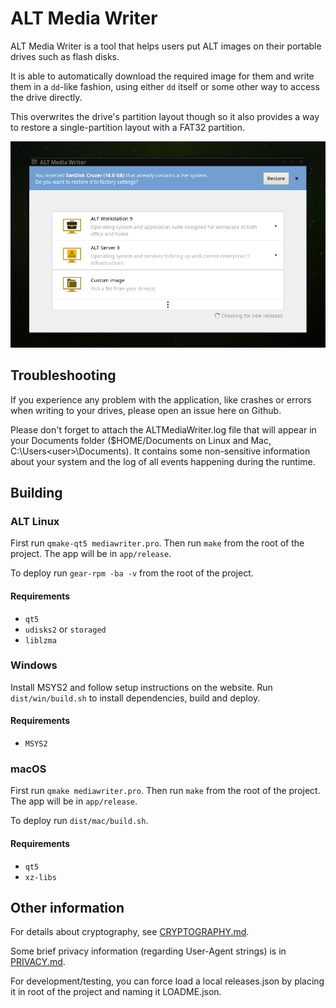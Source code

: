# ALT Media Writer

ALT Media Writer is a tool that helps users put ALT images on their portable drives such as flash disks.

It is able to automatically download the required image for them and write them in a `dd`-like fashion, using either `dd` itself or some other way to access the drive directly.

This overwrites the drive's partition layout though so it also provides a way to restore a single-partition layout with a FAT32 partition.

![ALT Media Writer front page](/dist/screenshots/frontpage.png)

## Troubleshooting

If you experience any problem with the application, like crashes or errors when writing to your drives, please open an issue here on Github.

Please don't forget to attach the ALTMediaWriter.log file that will appear in your Documents folder ($HOME/Documents on Linux and Mac, C:\Users\<user>\Documents). It contains some non-sensitive information about your system and the log of all events happening during the runtime.

## Building

### ALT Linux

First run `qmake-qt5 mediawriter.pro`. Then run `make` from the root of the project. The app will be in `app/release`.

To deploy run `gear-rpm -ba -v` from the root of the project.

#### Requirements

* `qt5`
* `udisks2` or `storaged`
* `liblzma`

### Windows

Install MSYS2 and follow setup instructions on the website. Run `dist/win/build.sh` to install dependencies, build and deploy.

#### Requirements

* `MSYS2`

### macOS

First run `qmake mediawriter.pro`. Then run `make` from the root of the project. The app will be in `app/release`.

To deploy run `dist/mac/build.sh`.

#### Requirements

* `qt5`
* `xz-libs`

## Other information

For details about cryptography, see [CRYPTOGRAPHY.md](CRYPTOGRAPHY.md).

Some brief privacy information (regarding User-Agent strings) is in [PRIVACY.md](PRIVACY.md).

For development/testing, you can force load a local releases.json by placing it in root of the project and naming it LOADME.json.
